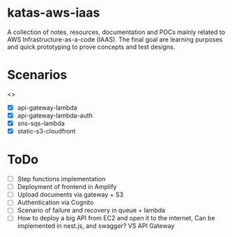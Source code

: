 # katas-aws-iaas

A collection of notes, resources, documentation and POCs mainly related to AWS Infrastructure-as-a-code (IAAS). The final goal are learning purposes and quick prototyping to prove concepts and test designs.

# Scenarios
<<Here it goes the list of scenarios I have created and a brief description>>
 - [X] api-gateway-lambda
 - [X] api-gateway-lambda-auth
 - [X] sns-sqs-lambda
 - [X] static-s3-cloudfront
# ToDo
 - [ ] Step functions implementation
 - [ ] Deployment of frontend in Amplify
 - [ ] Upload documents via gateway + S3
 - [ ] Authentication via Cognito
 - [ ] Scenario of failure and recovery in queue + lambda
 - [ ] How to deploy a big API from EC2 and open it to the internet, Can be implemented in nest.js, and swagger? VS API Gateway